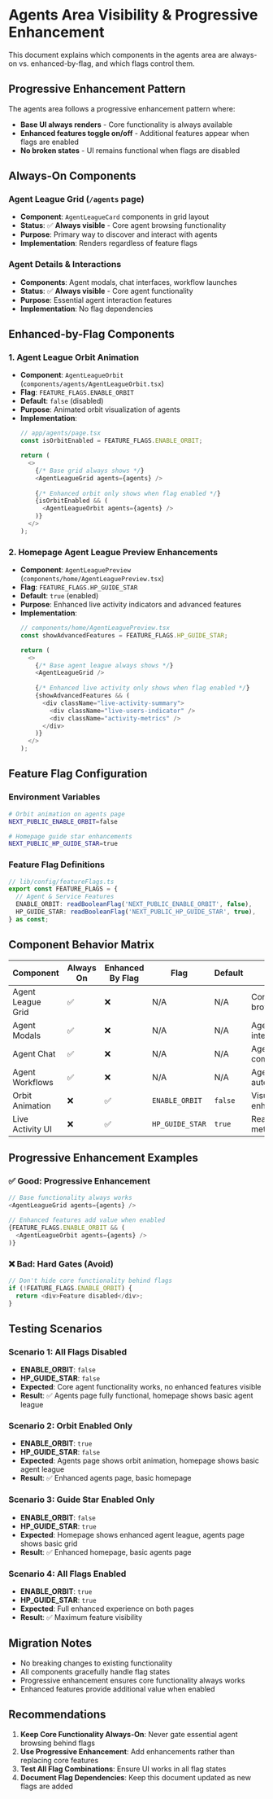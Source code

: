 # Agents Area Visibility & Progressive Enhancement

This document explains which components in the agents area are always-on vs. enhanced-by-flag, and which flags control them.

## Progressive Enhancement Pattern

The agents area follows a progressive enhancement pattern where:
- **Base UI always renders** - Core functionality is always available
- **Enhanced features toggle on/off** - Additional features appear when flags are enabled
- **No broken states** - UI remains functional when flags are disabled

## Always-On Components

### Agent League Grid (`/agents` page)
- **Component**: `AgentLeagueCard` components in grid layout
- **Status**: ✅ **Always visible** - Core agent browsing functionality
- **Purpose**: Primary way to discover and interact with agents
- **Implementation**: Renders regardless of feature flags

### Agent Details & Interactions
- **Components**: Agent modals, chat interfaces, workflow launches
- **Status**: ✅ **Always visible** - Core agent functionality
- **Purpose**: Essential agent interaction features
- **Implementation**: No flag dependencies

## Enhanced-by-Flag Components

### 1. Agent League Orbit Animation
- **Component**: `AgentLeagueOrbit` (`components/agents/AgentLeagueOrbit.tsx`)
- **Flag**: `FEATURE_FLAGS.ENABLE_ORBIT`
- **Default**: `false` (disabled)
- **Purpose**: Animated orbit visualization of agents
- **Implementation**: 
  ```typescript
  // app/agents/page.tsx
  const isOrbitEnabled = FEATURE_FLAGS.ENABLE_ORBIT;
  
  return (
    <>
      {/* Base grid always shows */}
      <AgentLeagueGrid agents={agents} />
      
      {/* Enhanced orbit only shows when flag enabled */}
      {isOrbitEnabled && (
        <AgentLeagueOrbit agents={agents} />
      )}
    </>
  );
  ```

### 2. Homepage Agent League Preview Enhancements
- **Component**: `AgentLeaguePreview` (`components/home/AgentLeaguePreview.tsx`)
- **Flag**: `FEATURE_FLAGS.HP_GUIDE_STAR`
- **Default**: `true` (enabled)
- **Purpose**: Enhanced live activity indicators and advanced features
- **Implementation**:
  ```typescript
  // components/home/AgentLeaguePreview.tsx
  const showAdvancedFeatures = FEATURE_FLAGS.HP_GUIDE_STAR;
  
  return (
    <>
      {/* Base agent league always shows */}
      <AgentLeagueGrid />
      
      {/* Enhanced live activity only shows when flag enabled */}
      {showAdvancedFeatures && (
        <div className="live-activity-summary">
          <div className="live-users-indicator" />
          <div className="activity-metrics" />
        </div>
      )}
    </>
  );
  ```

## Feature Flag Configuration

### Environment Variables
```bash
# Orbit animation on agents page
NEXT_PUBLIC_ENABLE_ORBIT=false

# Homepage guide star enhancements
NEXT_PUBLIC_HP_GUIDE_STAR=true
```

### Feature Flag Definitions
```typescript
// lib/config/featureFlags.ts
export const FEATURE_FLAGS = {
  // Agent & Service Features  
  ENABLE_ORBIT: readBooleanFlag('NEXT_PUBLIC_ENABLE_ORBIT', false),
  HP_GUIDE_STAR: readBooleanFlag('NEXT_PUBLIC_HP_GUIDE_STAR', true),
} as const;
```

## Component Behavior Matrix

| Component | Always On | Enhanced By Flag | Flag | Default | Purpose |
|-----------|-----------|------------------|------|---------|---------|
| Agent League Grid | ✅ | ❌ | N/A | N/A | Core agent browsing |
| Agent Modals | ✅ | ❌ | N/A | N/A | Agent interactions |
| Agent Chat | ✅ | ❌ | N/A | N/A | Agent communication |
| Agent Workflows | ✅ | ❌ | N/A | N/A | Agent automation |
| Orbit Animation | ❌ | ✅ | `ENABLE_ORBIT` | `false` | Visual enhancement |
| Live Activity UI | ❌ | ✅ | `HP_GUIDE_STAR` | `true` | Real-time metrics |

## Progressive Enhancement Examples

### ✅ Good: Progressive Enhancement
```typescript
// Base functionality always works
<AgentLeagueGrid agents={agents} />

// Enhanced features add value when enabled
{FEATURE_FLAGS.ENABLE_ORBIT && (
  <AgentLeagueOrbit agents={agents} />
)}
```

### ❌ Bad: Hard Gates (Avoid)
```typescript
// Don't hide core functionality behind flags
if (!FEATURE_FLAGS.ENABLE_ORBIT) {
  return <div>Feature disabled</div>;
}
```

## Testing Scenarios

### Scenario 1: All Flags Disabled
- **ENABLE_ORBIT**: `false`
- **HP_GUIDE_STAR**: `false`
- **Expected**: Core agent functionality works, no enhanced features visible
- **Result**: ✅ Agents page fully functional, homepage shows basic agent league

### Scenario 2: Orbit Enabled Only
- **ENABLE_ORBIT**: `true`
- **HP_GUIDE_STAR**: `false`
- **Expected**: Agents page shows orbit animation, homepage shows basic agent league
- **Result**: ✅ Enhanced agents page, basic homepage

### Scenario 3: Guide Star Enabled Only
- **ENABLE_ORBIT**: `false`
- **HP_GUIDE_STAR**: `true`
- **Expected**: Homepage shows enhanced agent league, agents page shows basic grid
- **Result**: ✅ Enhanced homepage, basic agents page

### Scenario 4: All Flags Enabled
- **ENABLE_ORBIT**: `true`
- **HP_GUIDE_STAR**: `true`
- **Expected**: Full enhanced experience on both pages
- **Result**: ✅ Maximum feature visibility

## Migration Notes

- No breaking changes to existing functionality
- All components gracefully handle flag states
- Progressive enhancement ensures core functionality always works
- Enhanced features provide additional value when enabled

## Recommendations

1. **Keep Core Functionality Always-On**: Never gate essential agent browsing behind flags
2. **Use Progressive Enhancement**: Add enhancements rather than replacing core features
3. **Test All Flag Combinations**: Ensure UI works in all flag states
4. **Document Flag Dependencies**: Keep this document updated as new flags are added